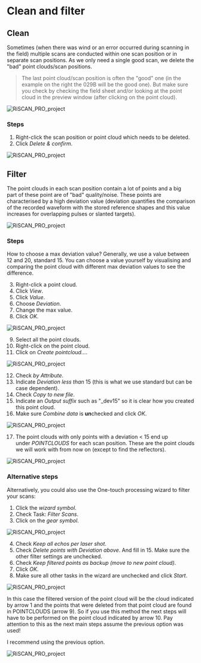 # Clean and filter
## Clean
Sometimes (when there was wind or an error occurred during scanning in the field) multiple scans are conducted within one scan position or in separate scan positions. As we only need a single good scan, we delete the "bad" point clouds/scan positions. 

> The last point cloud/scan position is often the "good" one (in the example on the right the 029B will be the good one). But make sure you check by checking the field sheet and/or looking at the point cloud in the preview window (after clicking on the point cloud).

![RiSCAN_PRO_project](./img/03_clean_filter-0.png)

### Steps

1. Right-click the scan position or point cloud which needs to be deleted.
2. Click *Delete & confirm*.

![RiSCAN_PRO_project](./img/03_clean_filter-1.png)

## Filter

The point clouds in each scan position contain a lot of points and a big part of these point are of "bad" quality/noise. These points are characterised by a high deviation value (deviation quantifies the comparison of the recorded waveform with the stored reference shapes and this value increases for overlapping pulses or slanted targets). 

![RiSCAN_PRO_project](./img/03_clean_filter-2.png)

### Steps

How to choose a max deviation value? Generally, we use a value between 12 and 20, standard 15. You can choose a value yourself by visualising and comparing the point cloud with different max deviation values to see the difference. 

3. Right-click a point cloud.
4. Click *View*.
5. Click *Value*.
6. Choose *Deviation*.
7. Change the max value.
8. Click *OK*.

![RiSCAN_PRO_project](./img/03_clean_filter-3.png)

9. Select all the point clouds.
10. Right-click on the point cloud.
11. Click on *Create pointcloud...*.

![RiSCAN_PRO_project](./img/03_clean_filter-4.png)

12. Check *by Attribute*. 
13. Indicate *Deviation less than* 15 (this is what we use standard but can be case dependent).
14. Check *Copy to new file*.
15. Indicate an *Output suffix* such as "_dev15" so it is clear how you created this point cloud.
16. Make sure *Combine data* is **un**checked and click *OK*. 

![RiSCAN_PRO_project](./img/03_clean_filter-5.png)

17. The point clouds with only points with a deviation < 15 end up under *POINTCLOUDS* for each scan position. These are the point clouds we will work with from now on (except to find the reflectors).

![RiSCAN_PRO_project](./img/03_clean_filter-6.png)

### Alternative steps
Alternatively, you could also use the One-touch processing wizard to filter your scans:

1. Click the *wizard symbol*.
2. Check Task: *Filter Scans*.
3. Click on the *gear symbol*.

![RiSCAN_PRO_project](./img/03_clean_filter-7.png)

4. Check *Keep all echos per laser shot*.
5. Check *Delete points with Deviation above*. And fill in 15. Make sure the other filter settings are unchecked.
6. Check *Keep filtered points as backup (move to new point cloud)*.
7. Click *OK*.
8. Make sure all other tasks in the wizard are unchecked and click *Start*.

![RiSCAN_PRO_project](./img/03_clean_filter-8.png)

In this case the filtered version of the point cloud will be the cloud indicated by arrow 1 and the points that were deleted from that point cloud are found in POINTCLOUDS (arrow 9).
So if you use this method the next steps will have to be performed on the point cloud indicated by arrow 10. Pay attention to this as the next main steps assume the previous option was used!

I recommend using the previous option.

![RiSCAN_PRO_project](./img/03_clean_filter-9.png)
